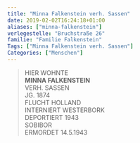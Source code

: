 ```yaml
---
title: "Minna Falkenstein verh. Sassen"
date: 2019-02-02T16:24:18+01:00
aliases: ["minna-falkenstein"]
verlegestelle: "Bruchstraße 26"
familie: "Familie Falkenstein"
Tags: ["Minna Falkenstein verh. Sassen"]
Categories: ["Menschen"]
---
```


> HIER WOHNTE  
> **MINNA FALKENSTEIN**  
> VERH. SASSEN  
> JG. 1874  
> FLUCHT HOLLAND  
> INTERNIERT WESTERBORK  
> DEPORTIERT 1943  
> SOBIBOR  
> ERMORDET 14.5.1943  
